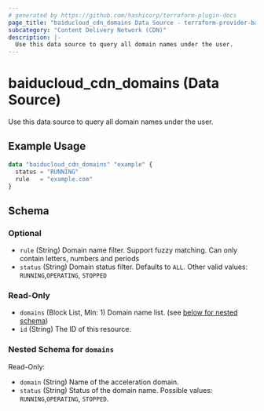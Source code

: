 ```yaml
---
# generated by https://github.com/hashicorp/terraform-plugin-docs
page_title: "baiducloud_cdn_domains Data Source - terraform-provider-baiducloud"
subcategory: "Content Delivery Network (CDN)"
description: |-
  Use this data source to query all domain names under the user.
---
```


# baiducloud_cdn_domains (Data Source)

Use this data source to query all domain names under the user.

## Example Usage

```terraform
data "baiducloud_cdn_domains" "example" {
  status = "RUNNING"
  rule   = "example.com"
}
```

<!-- schema generated by tfplugindocs -->
## Schema

### Optional

- `rule` (String) Domain name filter. Support fuzzy matching. Can only contain letters, numbers and periods
- `status` (String) Domain status filter. Defaults to `ALL`. Other valid values: `RUNNING`,`OPERATING`, `STOPPED`

### Read-Only

- `domains` (Block List, Min: 1) Domain name list. (see [below for nested schema](#nestedblock--domains))
- `id` (String) The ID of this resource.

<a id="nestedblock--domains"></a>
### Nested Schema for `domains`

Read-Only:

- `domain` (String) Name of the acceleration domain.
- `status` (String) Status of the domain name. Possible values: `RUNNING`,`OPERATING`, `STOPPED`.


